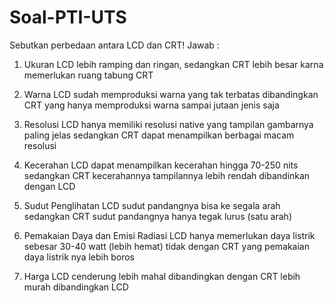 # Soal-PTI-UTS

Sebutkan perbedaan antara LCD dan CRT!
Jawab :

1. Ukuran
LCD lebih ramping dan ringan, sedangkan 
CRT lebih besar karna memerlukan ruang tabung CRT

2. Warna
LCD sudah memproduksi warna yang tak terbatas dibandingkan 
CRT yang hanya memproduksi warna sampai jutaan jenis saja

3. Resolusi
LCD hanya memiliki resolusi native yang tampilan gambarnya paling jelas sedangkan 
CRT dapat menampilkan berbagai macam resolusi

4. Kecerahan
LCD dapat menampilkan kecerahan hingga 70-250 nits sedangkan
CRT kecerahannya tampilannya lebih rendah dibandinkan dengan LCD

5. Sudut Penglihatan
LCD sudut pandangnya bisa ke segala arah sedangkan 
CRT sudut pandangnya hanya tegak lurus (satu arah)

6. Pemakaian Daya dan Emisi Radiasi
LCD hanya memerlukan daya listrik sebesar 30-40 watt (lebih hemat) tidak dengan
CRT yang pemakaian daya listrik nya lebih boros

7. Harga 
LCD cenderung lebih mahal dibandingkan dengan
CRT lebih murah dibandingkan LCD
